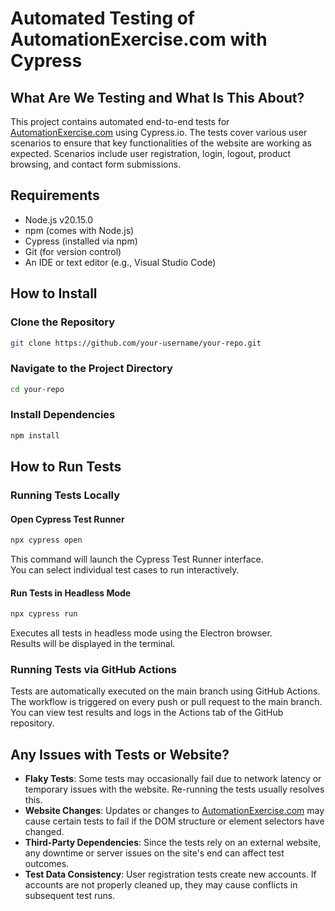 # Automated Testing of AutomationExercise.com with Cypress

## What Are We Testing and What Is This About?
This project contains automated end-to-end tests for [AutomationExercise.com](https://automationexercise.com) using Cypress.io. The tests cover various user scenarios to ensure that key functionalities of the website are working as expected. Scenarios include user registration, login, logout, product browsing, and contact form submissions.

## Requirements
- Node.js v20.15.0
- npm (comes with Node.js)
- Cypress (installed via npm)
- Git (for version control)
- An IDE or text editor (e.g., Visual Studio Code)

## How to Install

### Clone the Repository
```bash
git clone https://github.com/your-username/your-repo.git
```

### Navigate to the Project Directory
```bash
cd your-repo
```

### Install Dependencies
```bash
npm install
```

## How to Run Tests

### Running Tests Locally

#### Open Cypress Test Runner
```bash
npx cypress open
```
This command will launch the Cypress Test Runner interface.  
You can select individual test cases to run interactively.

#### Run Tests in Headless Mode
```bash
npx cypress run
```
Executes all tests in headless mode using the Electron browser.  
Results will be displayed in the terminal.

### Running Tests via GitHub Actions
Tests are automatically executed on the main branch using GitHub Actions.  
The workflow is triggered on every push or pull request to the main branch.  
You can view test results and logs in the Actions tab of the GitHub repository.

## Any Issues with Tests or Website?
- **Flaky Tests**: Some tests may occasionally fail due to network latency or temporary issues with the website. Re-running the tests usually resolves this.
- **Website Changes**: Updates or changes to [AutomationExercise.com](https://automationexercise.com) may cause certain tests to fail if the DOM structure or element selectors have changed.
- **Third-Party Dependencies**: Since the tests rely on an external website, any downtime or server issues on the site's end can affect test outcomes.
- **Test Data Consistency**: User registration tests create new accounts. If accounts are not properly cleaned up, they may cause conflicts in subsequent test runs.
